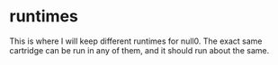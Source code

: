# runtimes

This is where I will keep different runtimes for null0. The exact same cartridge can be run in any of them, and it should run about the same.